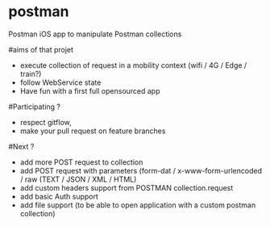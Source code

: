 # postman
Postman iOS app to manipulate Postman collections

#aims of that projet
* execute collection of request in a mobility context (wifi / 4G / Edge / train?)
* follow WebService state
* Have fun with a first full opensourced app

#Participating ?
* respect gitflow, 
* make your pull request on feature branches 

#Next ?
* add more POST request to collection
* add POST request with parameters (form-dat / x-www-form-urlencoded / raw (TEXT / JSON / XML / HTML) 
* add custom headers support from POSTMAN collection.request
* add basic Auth support
* add file support (to be able to open application with a custom postman collection)

